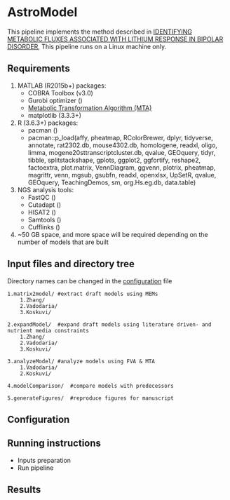 # AstroModel
This pipeline implements the method described in 
[IDENTIFYING METABOLIC FLUXES ASSOCIATED WITH LITHIUM RESPONSE IN BIPOLAR DISORDER](https://gbds2022.com/wp-content/uploads/2022/10/3.-Identifying-Metabolic_Anirudh-S.-Chellappa-Abstract_GBDS_2022.pdf),
This pipeline runs on a Linux machine only.

## Requirements
1. MATLAB (R2015b+) packages:
   * COBRA Toolbox (v3.0)
   * Gurobi optimizer ()
   * [Metabolic Transformation Algorithm (MTA)](https://github.com/ImNotaGit/MTA)
   * matplotlib (3.3.3+)
2. R (3.6.3+) packages:
   * pacman ()
   * pacman::p_load(affy, pheatmap, RColorBrewer, dplyr, tidyverse, annotate, rat2302.db, mouse4302.db, homologene, 
							readxl, oligo, limma, mogene20sttranscriptcluster.db, qvalue, GEOquery, tidyr, tibble, splitstackshape, gplots, 
							ggplot2, ggfortify, reshape2, factoextra, plot.matrix, VennDiagram, ggvenn, plotrix, pheatmap, magrittr, venn, 
							mgsub, gsubfn, readxl, openxlsx, UpSetR, qvalue, GEOquery, TeachingDemos, sm, org.Hs.eg.db, data.table)
4. NGS analysis tools: 
   * FastQC ()
   * Cutadapt ()
   * HISAT2 ()
   * Samtools ()
   * Cufflinks ()   
5. ~50 GB space, and more space will be required depending on the number of models that are built

## Input files and directory tree
Directory names can be changed in the [configuration](#configuration) file
```
1.matrix2model/	#extract draft models using MEMs
    1.Zhang/
    2.Vadodaria/
    3.Koskuvi/

2.expandModel/	#expand draft models using literature driven- and nutrient media constraints
    1.Zhang/
    2.Vadodaria/
    3.Koskuvi/

3.analyzeModel/	#analyze models using FVA & MTA
	1.Vadodaria/
	2.Koskuvi/

4.modelComparison/	#compare models with predecessors  

5.generateFigures/	#reproduce figures for manuscript  

```

## Configuration

## Running instructions
   * Inputs preparation
   * Run pipeline

## Results


